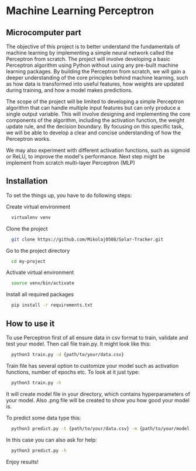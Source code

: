 # Machine Learning Perceptron

## Microcomputer part

The objective of this project is to better understand the fundamentals of machine learning by implementing a simple neural network called the Perceptron from scratch. The project will involve developing a basic Perceptron algorithm using Python without using any pre-built machine learning packages. By building the Perceptron from scratch, we will gain a deeper understanding of the core principles behind machine learning, such as how data is transformed into useful features, how weights are updated during training, and how a model makes predictions.

The scope of the project will be limited to developing a simple Perceptron algorithm that can handle multiple input features but can only produce a single output variable. This will involve designing and implementing the core components of the algorithm, including the activation function, the weight update rule, and the decision boundary. By focusing on this specific task, we will be able to develop a clear and concise understanding of how the Perceptron works.

We may also experiment with different activation functions, such as sigmoid or ReLU, to improve the model's performance. Next step might be implement from scratch multi-layer Perceptron (MLP)


## Installation

To set the things up, you have to do following steps:

Create virtual environment
```bash
  virtualenv venv
```

Clone the project

```bash
  git clone https://github.com/Mikolaj0508/Solar-Tracker.git
```

Go to the project directory

```bash
  cd my-project
```
Activate virtual environment

```bash
  source venv/bin/activate
```

Install all required packages

```bash
  pip install -r requirements.txt
```
## How to use it

To use Perceptron first of all ensure data in csv format to train, validate and test your model. Then call file train.py. It might look like this:

```bash
  python3 train.py -d {path/to/your/data.csv} 
```

Train file has several option to customize your model such as activation functions, number of epochs etc. To look at it just type:

```bash
  python3 train.py -h
```

It will create model file in your directory, which contains hyperparameters of your model. Also .png file will be created to show you how good your model is.

To predict some data type this:

```bash
  python3 predict.py -t {path/to/your/data.csv} -m {path/to/your/model.model}
```

In this case you can also ask for help:

```bash
  python3 predict.py -h
```

Enjoy results!
